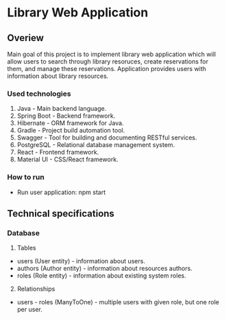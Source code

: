 # Library Web Application #

## Overiew ##
Main goal of this project is to implement library web application which will allow users to search through library resoruces, create reservations for them, and manage these reservations. Application provides users with information about library resources.
### Used technologies ###

1. Java - Main backend language.
2. Spring Boot - Backend framework.
3. Hibernate - ORM framework for Java.
4. Gradle - Project build automation tool.
5. Swagger - Tool for building and documenting RESTful services.
6. PostgreSQL - Relational database management system.
7. React - Frontend framework.
8. Material UI - CSS/React framework.
   
### How to run ###

- Run user application: npm start

## Technical specifications

### Database ###
1. Tables
  - users (User entity) - information about users.
  - authors (Author entity) - information about resources authors.
  - roles (Role entity) - information about existing system roles. 
2. Relationships
  - users - roles (ManyToOne) - multiple users with given role, but one role per user.
   